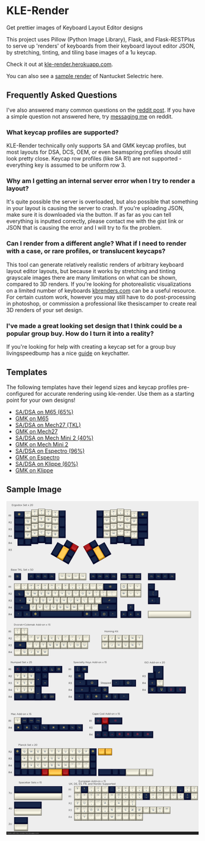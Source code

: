 # KLE-Render
Get prettier images of Keyboard Layout Editor designs

This project uses Pillow (Python Image Library), Flask, and Flask-RESTPlus to serve up 'renders' of keyboards from their keyboard layout editor JSON, by stretching, tinting, and tiling base images of a 1u keycap.

Check it out at [kle-render.herokuapp.com](http://kle-render.herokuapp.com/).

You can also see a [sample render](#sample-image) of Nantucket Selectric here.

## Frequently Asked Questions
I've also answered many common questions on the [reddit post](http://www.reddit.com/r/MechanicalKeyboards/6cvk61). If you have a simple question not answered here, try [messaging me](https://www.reddit.com/user/CQ_Cumbers/) on reddit.

### What keycap profiles are supported?
KLE-Render technically only supports SA and GMK keycap profiles, but most layouts for DSA, DCS, OEM, or even beamspring profiles should still look pretty close. Keycap row profiles (like SA R1) are not supported - everything key is assumed to be uniform row 3.

### Why am I getting an internal server error when I try to render a layout?
It's quite possible the server is overloaded, but also possible that something in your layout is causing the server to crash. If you're uploading JSON, make sure it is downloaded via the button. If as far as you can tell everything is inputted correctly, please contact me with the gist link or JSON that is causing the error and I will try to fix the problem.

### Can I render from a different angle? What if I need to render with a case, or rare profiles, or translucent keycaps?
This tool can generate relatively realistic renders of arbitrary keyboard layout editor layouts, but because it works by stretching and tinting grayscale images there are many limitations on what can be shown, compared to 3D renders. If you're looking for photorealistic visualizations on a limited number of keyboards [kbrenders.com](http://www.kbrenders.com) can be a useful resource. For certain custom work, however you may still have to do post-processing in photoshop, or commission a professional like thesiscamper to create real 3D renders of your set design.

### I've made a great looking set design that I think could be a popular group buy. How do I turn it into a reality?
If you're looking for help with creating a keycap set for a group buy livingspeedbump has a nice [guide](https://www.keychatter.com/2015/10/10/how-to-create-a-keycap-set-for-a-group-buy/) on keychatter.

## Templates
The following templates have their legend sizes and keycap profiles pre-configured for accurate rendering using kle-render. Use them as a starting point for your own designs!

- [SA/DSA on M65 (65%)](http://www.keyboard-layout-editor.com/#/gists/3ca3649e1d048134ddd0e835d1dd735b)
- [GMK on M65](http://www.keyboard-layout-editor.com/#/gists/4319599274157d2a0dd0e38328b76878)
- [SA/DSA on Mech27 (TKL)](http://www.keyboard-layout-editor.com/#/gists/10629d008a99d8d6eb6f8c59414b5dd8)
- [GMK on Mech27](http://www.keyboard-layout-editor.com/#/gists/6e6692825b348f40c040ca9750e469a8)
- [SA/DSA on Mech Mini 2 (40%)](http://www.keyboard-layout-editor.com/#/gists/ea2a231112ffceae047494ac9a93e706)
- [GMK on Mech Mini 2](http://www.keyboard-layout-editor.com/#/gists/eed1f1854dda3999bcdd730f0143c627)
- [SA/DSA on Espectro (96%)](http://www.keyboard-layout-editor.com/#/gists/6b996bea3ebf8a85866ddea606e25de4)
- [GMK on Espectro](http://www.keyboard-layout-editor.com/#/gists/6a03012a82e7bbca14db635142913a7)
- [SA/DSA on Klippe (60%)](http://www.keyboard-layout-editor.com/#/gists/f8369e8d6ae12c6d30bbf6db9731bca5)
- [GMK on Klippe](http://www.keyboard-layout-editor.com/#/gists/c2aedbf20e6a1ee5320a0f89b114d6da)

## Sample Image
![Sample Render](render_output.png)
